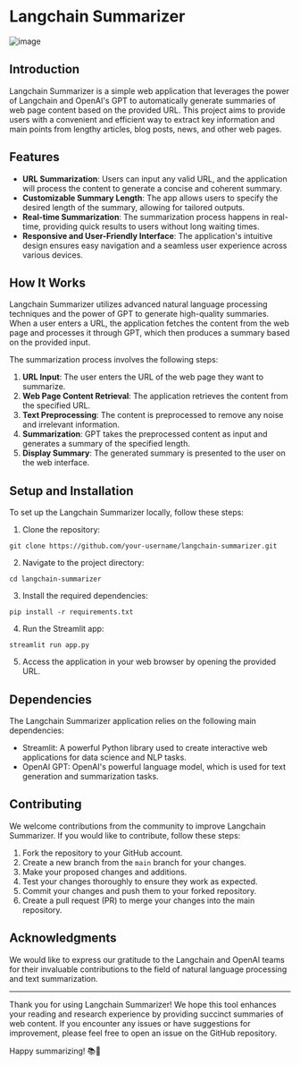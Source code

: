 # Langchain Summarizer
![image](https://github.com/Sudhanshu1st/streamlit-app/assets/109865453/4c0d6c5b-ed65-4760-856d-03a0fb141eb7)

## Introduction

Langchain Summarizer is a simple web application that leverages the power of Langchain and OpenAI's GPT to automatically generate summaries of web page content based on the provided URL. This project aims to provide users with a convenient and efficient way to extract key information and main points from lengthy articles, blog posts, news, and other web pages.

## Features

- **URL Summarization**: Users can input any valid URL, and the application will process the content to generate a concise and coherent summary.
- **Customizable Summary Length**: The app allows users to specify the desired length of the summary, allowing for tailored outputs.
- **Real-time Summarization**: The summarization process happens in real-time, providing quick results to users without long waiting times.
- **Responsive and User-Friendly Interface**: The application's intuitive design ensures easy navigation and a seamless user experience across various devices.

## How It Works

Langchain Summarizer utilizes advanced natural language processing techniques and the power of GPT to generate high-quality summaries. When a user enters a URL, the application fetches the content from the web page and processes it through GPT, which then produces a summary based on the provided input.

The summarization process involves the following steps:

1. **URL Input**: The user enters the URL of the web page they want to summarize.
2. **Web Page Content Retrieval**: The application retrieves the content from the specified URL.
3. **Text Preprocessing**: The content is preprocessed to remove any noise and irrelevant information.
4. **Summarization**: GPT takes the preprocessed content as input and generates a summary of the specified length.
5. **Display Summary**: The generated summary is presented to the user on the web interface.

## Setup and Installation

To set up the Langchain Summarizer locally, follow these steps:

1. Clone the repository:

```
git clone https://github.com/your-username/langchain-summarizer.git
```

2. Navigate to the project directory:

```
cd langchain-summarizer
```

3. Install the required dependencies:

```
pip install -r requirements.txt
```

4. Run the Streamlit app:

```
streamlit run app.py
```

5. Access the application in your web browser by opening the provided URL.

## Dependencies

The Langchain Summarizer application relies on the following main dependencies:

- Streamlit: A powerful Python library used to create interactive web applications for data science and NLP tasks.
- OpenAI GPT: OpenAI's powerful language model, which is used for text generation and summarization tasks.

## Contributing

We welcome contributions from the community to improve Langchain Summarizer. If you would like to contribute, follow these steps:

1. Fork the repository to your GitHub account.
2. Create a new branch from the `main` branch for your changes.
3. Make your proposed changes and additions.
4. Test your changes thoroughly to ensure they work as expected.
5. Commit your changes and push them to your forked repository.
6. Create a pull request (PR) to merge your changes into the main repository.


## Acknowledgments

We would like to express our gratitude to the Langchain and OpenAI teams for their invaluable contributions to the field of natural language processing and text summarization.

---

Thank you for using Langchain Summarizer! We hope this tool enhances your reading and research experience by providing succinct summaries of web content. If you encounter any issues or have suggestions for improvement, please feel free to open an issue on the GitHub repository.

Happy summarizing! 📚📝
